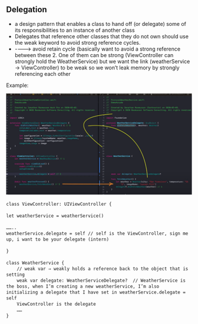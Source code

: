 ## Delegation 

-  a design pattern that enables a class to hand off (or delegate) some of its responsibilities to an instance of another class
-  Delegates that reference other classes that they do not own should use the weak keyword to avoid strong reference cycles. 
- ----> avoid retain cycle (basically want to avoid a strong reference between these 2. One of them can be strong (ViewController can strongly hold the WeatherService) but we want the link (weatherService → ViewController) to be weak so we won’t leak memory by strongly referencing each other

Example:

<img src="https://github.com/cs4372/ios-study-guide/blob/master/swift/Delegation/delegation.png"/>

```
class ViewController: UIViewController {

let weatherService = weatherService()

……..
weatherService.delegate = self // self is the ViewController, sign me up, i want to be your delegate (intern)

}

class WeatherService { 
    // weak var ⇒ weakly holds a reference back to the object that is setting 
    weak var delegate: WeatherServiceDelegate?  // WeatherService is the boss, when I’m creating a new weatherService, I’m also initializing a delegate that I have set in weatherService.delegate = self
    ViewController is the delegate 
    ……
}
```
